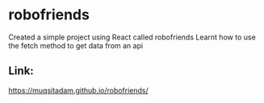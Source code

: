 # robofriends
Created a simple project using React called robofriends
Learnt how to use the fetch method to get data from an api
## Link:
https://muqsitadam.github.io/robofriends/
